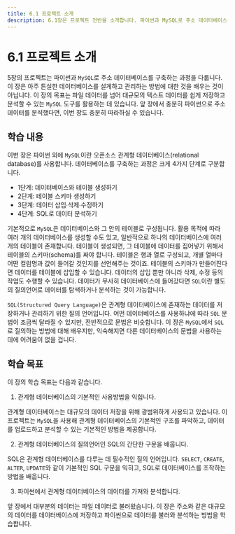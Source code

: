 ```yaml
---
title: 6.1 프로젝트 소개
description: 6.1장은 프로젝트 전반을 소개합니다. 파이썬과 MySQL로 주소 데이터베이스를 구축하는 과정을 다룹니다.
---
```


# 6.1 프로젝트 소개

5장의 프로젝트는 파이썬과 `MySQL`로 주소 데이터베이스를 구축하는 과정을 다룹니다. 이 장은 아주 튼실한 데이터베이스를 설계하고 관리하는 방법에 대한 것을 배우는 것이 아닙니다. 이 장의 목표는 파일 데이터를 넘어 대규모의 텍스트 데이터를 쉽게 저장하고 분석할 수 있는 `MySQL` 도구를 활용하는 데 있습니다. 앞 장에서 충분히 파이썬으로 주소 데이터를 분석했다면, 이번 장도 충분히 따라하실 수 있습니다.

## 학습 내용

이번 장은 파이썬 외에 `MySQL`이란 오픈소스 관계형 데이터베이스(relational database)를 사용합니다.
데이터베이스를 구축하는 과정은 크게 4가지 단계로 구분합니다.

- 1단계: 데이터베이스와 테이블 생성하기
- 2단계: 테이블 스키마 생성하기
- 3단계: 데이터 삽입∙삭제∙수정하기
- 4단계: SQL로 데이터 분석하기

기본적으로 `MySQL`은 데이터베이스와 그 안의 테이블로 구성됩니다. 활용 목적에 따라 여러 개의 데이터베이스를 생성할 수도 있고, 일반적으로 하나의 데이터베이스에 여러 개의 테이블이 존재합니다. 테이블이 생성되면, 그 테이블에 데이터를 집어넣기 위해서 테이블의 스키마(schema)를 짜야 합니다. 테이블은 행과 열로 구성되고, 개별 열마다 어떤 컬럼명과 값이 들어갈 것인지를 선언해주는 것이죠. 테이블의 스키마가 만들어진다면 데이터를 테이블에 삽입할 수 있습니다. 데이터의 삽입 뿐만 아니라 삭제, 수정 등의 작업도 수행할 수 있습니다. 데이터가 무사히 데이터베이스에 들어갔다면 `SQL`이란 별도의 질의언어로 데이터를 탐색하거나 분석하는 것이 가능합니다.

`SQL(Structured Query Language)`은 관계형 데이터베이스에 존재하는 데이터를 저장하거나 관리하기 위한 질의 언어입니다. 어떤 데이터베이스를 사용하냐에 따라 `SQL` 문법이 조금씩 달라질 수 있지만, 전반적으로 문법은 비슷합니다. 이 장은 `MySQL`에서 `SQL`로 질의하는 방법에 대해 배우지만, 익숙해지면 다른 데이터베이스의 문법을 사용하는 데에 어려움이 없을 겁니다.

## 학습 목표

이 장의 학습 목표는 다음과 같습니다.

1. 관계형 데이터베이스의 기본적인 사용방법을 익힙니다.

관계형 데이터베이스는 대규모의 데이터 저장을 위해 광범위하게 사용되고 있습니다. 이 프로젝트는 `MySQL`을 사용해 관계형 데이터베이스의 기본적인 구조를 파악하고, 데이터를 업로드하고 분석할 수 있는 기본적인 방법을 제공합니다.

2. 관계형 데이터베이스의 질의언어인 SQL의 간단한 구문을 배웁니다.

SQL은 관계형 데이터베이스를 다루는 데 필수적인 질의 언어입니다. `SELECT`, `CREATE`, `ALTER`, `UPDATE`와 같이 기본적인 SQL 구문을 익히고, SQL로 데이터베이스를 조작하는 방법을 배웁니다.

3. 파이썬에서 관계형 데이터베이스의 데이터를 가져와 분석합니다.

앞 장에서 대부분의 데이터는 파일 데이터로 불러왔습니다. 이 장은 주소와 같은 대규모의 데이터를 데이터베이스에 저장하고 파이썬으로 데이터를 불러와 분석하는 방법을 학습합니다.
